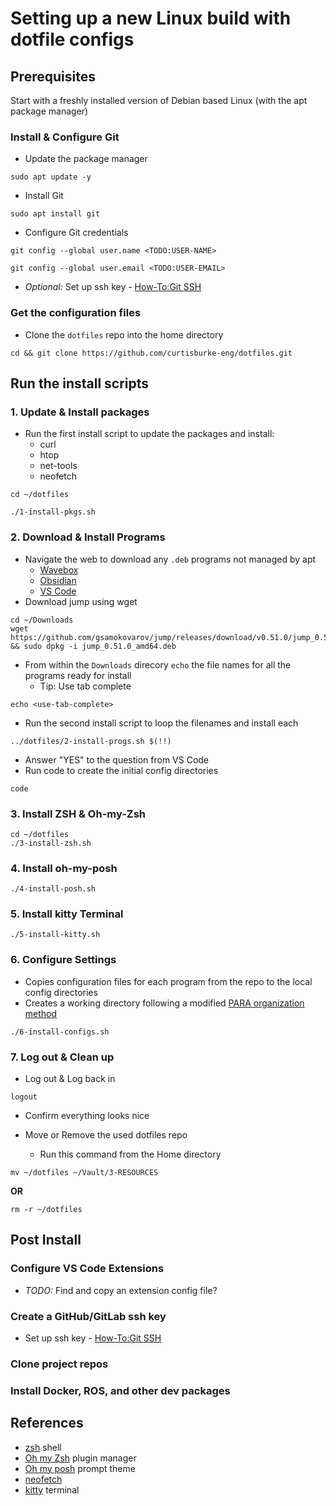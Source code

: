 # Setting up a new Linux build with dotfile configs
## Prerequisites 
Start with a freshly installed version of Debian based Linux (with the apt package manager)
### Install & Configure Git
- Update the package manager
```
sudo apt update -y
```

- Install Git
```
sudo apt install git
```

- Configure Git credentials
```
git config --global user.name <TODO:USER-NAME>
```

```
git config --global user.email <TODO:USER-EMAIL>
```

- _Optional:_ Set up ssh key - [How-To:Git SSH](https://github.com/curtisburke-eng/dotfiles/blob/main/documentation/git-ssh.md)

### Get the configuration files
- Clone the `dotfiles` repo into the home directory
```
cd && git clone https://github.com/curtisburke-eng/dotfiles.git
```

## Run the install scripts

### 1. Update & Install packages

- Run the first install script to update the packages and install:
	- curl
	- htop
	- net-tools
	- neofetch

```
cd ~/dotfiles
```
```
./1-install-pkgs.sh
```

### 2. Download & Install Programs
- Navigate the web to download any `.deb` programs not managed by apt
	- [Wavebox](https://wavebox.io/download)
	- [Obsidian](https://obsidian.md/download)
	- [VS Code](https://code.visualstudio.com/download)
- Download jump using wget
```
cd ~/Downloads
wget https://github.com/gsamokovarov/jump/releases/download/v0.51.0/jump_0.51.0_amd64.deb && sudo dpkg -i jump_0.51.0_amd64.deb
```
- From within the `Downloads` direcory `echo` the file names for all the programs ready for install 
	- Tip: Use tab complete
```
echo <use-tab-complete>
```
- Run the second install script to loop the filenames and install each
```
../dotfiles/2-install-progs.sh $(!!)
```
- Answer "YES" to the question from VS Code
- Run code to create the initial config directories
```
code
```
### 3. Install ZSH & Oh-my-Zsh
```
cd ~/dotfiles
./3-install-zsh.sh
```
### 4. Install oh-my-posh
```
./4-install-posh.sh
```
### 5. Install kitty Terminal
```
./5-install-kitty.sh
```
### 6. Configure Settings
- Copies configuration files for each program from the repo to the local config directories
- Creates a working directory following a modified [PARA organization method](https://fortelabs.com/blog/para/)
```
./6-install-configs.sh
```
### 7. Log out & Clean up
- Log out & Log back in
```
logout
```

- Confirm everything looks nice

- Move or Remove the used dotfiles repo
	- Run this command from the Home directory
```
mv ~/dotfiles ~/Vault/3-RESOURCES
```
**OR**
```
rm -r ~/dotfiles
```
## Post Install

### Configure VS Code Extensions
- _TODO:_ Find and copy an extension config file?

### Create a GitHub/GitLab ssh key
- Set up ssh key - [How-To:Git SSH](https://github.com/curtisburke-eng/dotfiles/blob/main/documentation/git-ssh.md)
### Clone project repos

### Install Docker, ROS, and other dev packages


## References
- [zsh](https://github.com/ohmyzsh/ohmyzsh/wiki/Installing-ZSH) shell
- [Oh my Zsh](https://github.com/ohmyzsh/ohmyzsh) plugin manager
- [Oh my posh](https://ohmyposh.dev/) prompt theme 
- [neofetch](https://github.com/dylanaraps/neofetch)
- [kitty](https://sw.kovidgoyal.net/kitty/binary/) terminal



